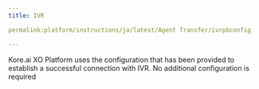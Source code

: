 ```yaml
---
title: IVR

permalink:platform/instructions/ja/latest/Agent Transfer/ivrpbconfig

---
```


<container>

Kore.ai XO Platform uses the configuration that has been provided to establish a successful connection with IVR. No additional configuration is required

</container>
